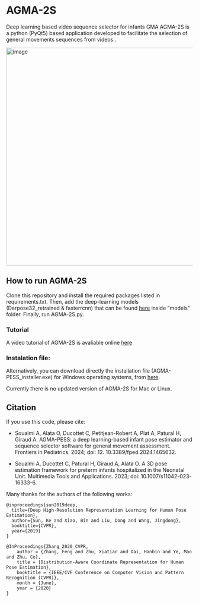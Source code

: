 # AGMA-2S
Deep learning based video sequence selector for infants GMA
AGMA-2S is a python (PyQt5) based application developed to facilitate the selection of general movements sequences from videos . 

<img width="1427" height="586" alt="image" src="https://github.com/user-attachments/assets/98d3d92c-fb4b-43a4-b200-851ea8a6528d" />




## How to run AGMA-2S
Clone this repository and install the required packages listed in requirements.txt. Then, add the deep-learning models (Darpose32_retrained & fasterrcnn) that can be found [here](https://drive.google.com/drive/folders/1fsoi88-NYPsSb9SBCgcLPrs-1JIxiuL5?usp=sharing) inside "models" folder. Finally, run AGMA-2S.py. 

### Tutorial
A video tutorial of AGMA-2S is avaliable online [here](https://www.frontiersin.org/journals/pediatrics/articles/10.3389/fped.2024.1465632/full#supplementary-material)

### Instalation file:
Alternatively, you can download directly the installation file (AGMA-PESS_installer.exe) for Windows operating systems, from [here](https://drive.google.com/drive/folders/1fsoi88-NYPsSb9SBCgcLPrs-1JIxiuL5?usp=sharing). 
 

Currently there is no updated version of AGMA-2S for Mac or Linux.
## Citation
If you use this code, please cite:

- Soualmi A, Alata O, Ducottet C, Petitjean-Robert A, Plat A, Patural H,  Giraud A. AGMA-PESS: a deep learning-based infant pose estimator and sequence selector software for general movement assessment. Frontiers in Pediatrics. 2024; doi: 12. 10.3389/fped.2024.1465632. 

- Soualmi A, Ducottet C, Patural H, Giraud A, Alata O. A 3D pose estimation framework for preterm infants hospitalized in the Neonatal Unit. Multimedia Tools and Applications. 2023; doi: 10.1007/s11042-023-16333-6.




Many thanks for the authors of the following works:
```
@inproceedings{sun2019deep,
  title={Deep High-Resolution Representation Learning for Human Pose Estimation},
  author={Sun, Ke and Xiao, Bin and Liu, Dong and Wang, Jingdong},
  booktitle={CVPR},
  year={2019}
}

@InProceedings{Zhang_2020_CVPR,
    author = {Zhang, Feng and Zhu, Xiatian and Dai, Hanbin and Ye, Mao and Zhu, Ce},
    title = {Distribution-Aware Coordinate Representation for Human Pose Estimation},
    booktitle = {IEEE/CVF Conference on Computer Vision and Pattern Recognition (CVPR)},
    month = {June},
    year = {2020}
}
```
